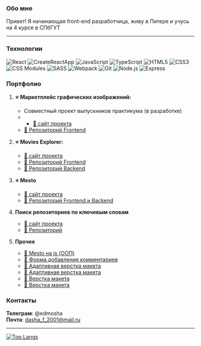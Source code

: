 
 ### Обо мне
  
  Привет! Я начинающая front-end разработчица, живу в Питере и учусь на 4 курсе в СПбГУТ 

---

  
### Технологии
![React](https://img.shields.io/badge/react-%2361DAFB.svg?style=for-the-badge&logo=react&logoColor=%232e2d2d)
![CreateReactApp](https://img.shields.io/badge/createreactapp-%2309D3AC.svg?style=for-the-badge&logo=createreactapp&logoColor=%232e2d2d)
![JavaScript](https://img.shields.io/badge/javascript-%23F7DF1E.svg?style=for-the-badge&logo=javascript&logoColor=%232e2d2d)
![TypeScript](https://img.shields.io/badge/typescript-%233178C6.svg?style=for-the-badge&logo=typescript&logoColor=white)
![HTML5](https://img.shields.io/badge/html5-%23E34F26.svg?style=for-the-badge&logo=html5&logoColor=white)
![CSS3](https://img.shields.io/badge/css3-%231572B6.svg?style=for-the-badge&logo=css3&logoColor=white)
![CSS Modules](https://img.shields.io/badge/css_modules-%23000000.svg?style=for-the-badge&logo=cssmodules&logoColor=white)
![SASS](https://img.shields.io/badge/SASS-%23CC6699.svg?style=for-the-badge&logo=SASS&logoColor=white)
![Webpack](https://img.shields.io/badge/webpack-%238DD6F9.svg?style=for-the-badge&logo=webpack&logoColor=black)
![Git](https://img.shields.io/badge/git-%23F05033.svg?style=for-the-badge&logo=git&logoColor=white)
![Node.js](https://img.shields.io/badge/node.js-%23339933.svg?style=for-the-badge&logo=nodedotjs&logoColor=white)
![Express](https://img.shields.io/badge/express-%23000000.svg?style=for-the-badge&logo=express&logoColor=white)

### Портфолио
1) **⭐ Маркетплейс графических изображений:**
   * Совместный проект выпускников практикума (в разработке)
   * * [📌 сайт проекта](https://marketplace-of-graphic-images.github.io/frontend/) <br>
   * [📎 Репозиторий Frontend](https://github.com/Marketplace-of-graphic-images/frontend) <br>

2) **⭐ Movies Explorer:** <br>
   * [📌 сайт проекта](https://movies-exp.edmosha.nomoreparties.sbs) <br>
   * [📎 Репозиторий Frontend](https://github.com/edmosha/movies-explorer-frontend) <br>
   * [📎 Репозиторий Backend](https://github.com/edmosha/movies-explorer-frontend) <br>

3) **⭐ Mesto** <br>
   * [📌 сайт проекта](https://mesto.edmosha.nomoredomains.rocks/) <br>
   * [📎 Репозиторий Frontend и Backend](https://github.com/edmosha/react-mesto-api-full-gha) <br>
   
4) **Поиск репозиториев по ключевым словам** <br>
   * [📌 сайт проекта](https://edmosha.github.io/search-repositories/) <br>
   * [📎 Репозиторий](https://github.com/edmosha/search-repositories) <br>
   
5) **Прочее** <br>

   * [📎 Mesto на js (ООП)](https://github.com/edmosha/mesto) <br>
   * [📎 Форма добавления комментариев](https://github.com/edmosha/comments-block) <br>
   * [📎 Адаптивная верстка макета](https://github.com/edmosha/russian-travel) <br>
   * [📎 Адаптивная верстка макета](https://github.com/edmosha/watch) <br>
   * [📎 Верстка макета](https://github.com/edmosha/how-to-learn) <br>
   * [📎 Верстка макета](https://github.com/edmosha/beauty) <br>


### Контакты

**Телеграм**: @edmosha <br>
**Почта**: dasha_f_2001@mail.ru

---


[![Top Langs](https://github-readme-stats.vercel.app/api/top-langs/?username=edmosha&layout=compact&theme=buefy&hide_border=true&border_radius=10)](https://github.com/anuraghazra/github-readme-stats)
